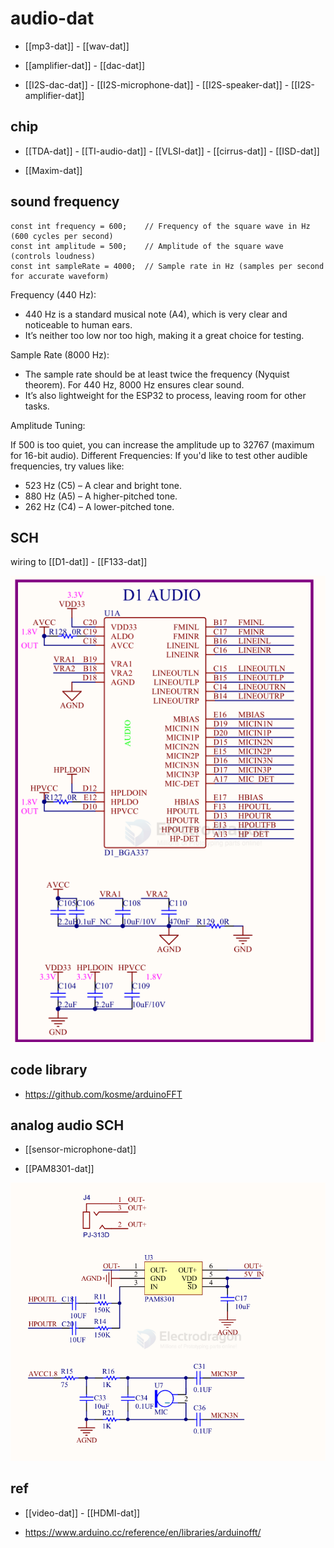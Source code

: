 
# audio-dat

- [[mp3-dat]] - [[wav-dat]]

- [[amplifier-dat]] - [[dac-dat]]


- [[I2S-dac-dat]] - [[I2S-microphone-dat]] - [[I2S-speaker-dat]] - [[I2S-amplifier-dat]]




## chip 

- [[TDA-dat]] - [[TI-audio-dat]] - [[VLSI-dat]] - [[cirrus-dat]] - [[ISD-dat]]

- [[Maxim-dat]]

## sound frequency 

    const int frequency = 600;    // Frequency of the square wave in Hz (600 cycles per second)
    const int amplitude = 500;    // Amplitude of the square wave (controls loudness)
    const int sampleRate = 4000;  // Sample rate in Hz (samples per second for accurate waveform)

Frequency (440 Hz):

- 440 Hz is a standard musical note (A4), which is very clear and noticeable to human ears.
- It’s neither too low nor too high, making it a great choice for testing.

Sample Rate (8000 Hz):

- The sample rate should be at least twice the frequency (Nyquist theorem). For 440 Hz, 8000 Hz ensures clear sound.
- It’s also lightweight for the ESP32 to process, leaving room for other tasks.


Amplitude Tuning: 

If 500 is too quiet, you can increase the amplitude up to 32767 (maximum for 16-bit audio).
Different Frequencies: If you'd like to test other audible frequencies, try values like:

- 523 Hz (C5) – A clear and bright tone.
- 880 Hz (A5) – A higher-pitched tone.
- 262 Hz (C4) – A lower-pitched tone.


## SCH 

wiring to [[D1-dat]] - [[F133-dat]]


![](2025-08-07-12-47-41.png)

## code library 

- https://github.com/kosme/arduinoFFT


## analog audio SCH 

- [[sensor-microphone-dat]]

- [[PAM8301-dat]]

![](2025-08-09-17-21-45.png)



## ref 

- [[video-dat]] - [[HDMI-dat]]

- https://www.arduino.cc/reference/en/libraries/arduinofft/